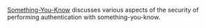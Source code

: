 [Something-You-Know](https://youtu.be/A9-nBFnZszk) discusses various aspects of 
the security of performing authentication with something-you-know.
